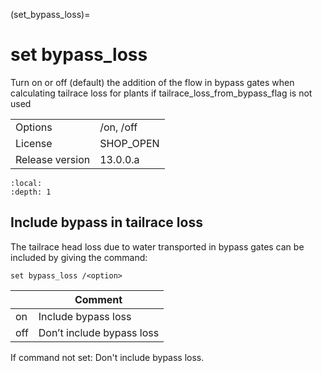 (set_bypass_loss)=
# set bypass_loss
Turn on or off (default) the addition of the flow in bypass gates when calculating tailrace loss for plants if tailrace_loss_from_bypass_flag is not used

|   |   |
|---|---|
|Options|/on, /off|
|License|SHOP_OPEN|
|Release version|13.0.0.a|

```{contents}
:local:
:depth: 1
```

## Include bypass in tailrace loss
The tailrace head loss due to water transported in bypass gates can be included by giving the command:
```
set bypass_loss /<option>
```

|<option>|Comment|
|---|---|
|on|Include bypass loss|
|off|Don’t include bypass loss|

If command not set: Don't include bypass loss.



